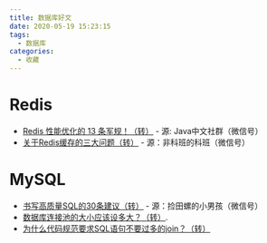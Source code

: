 ```yaml
---
title: 数据库好文
date: 2020-05-19 15:23:15
tags:
  - 数据库
categories:
  - 收藏
---
```


# Redis
- [Redis 性能优化的 13 条军规！（转）](https://mp.weixin.qq.com/s/0ZFduPa9AamH4pUNVlyU6Q) - 源: Java中文社群（微信号）
- [关于Redis缓存的三大问题（转）](https://mp.weixin.qq.com/s/PI-GfH1pTkGtAe52zfP-Bg) - 源：非科班的科班（微信号）

# MySQL 
- [书写高质量SQL的30条建议（转）](https://mp.weixin.qq.com/s/RcKvYq0oGKhnc0ifrvXshA) - 源：捡田螺的小男孩（微信号）
- [数据库连接池的大小应该设多大？（转）](https://www.jianshu.com/p/32acfacb1f25).
- [为什么代码规范要求SQL语句不要过多的join？（转）](https://juejin.im/post/5e0443ae6fb9a0162277a2c3)
